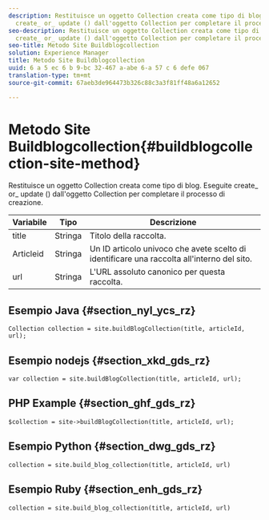```yaml
---
description: Restituisce un oggetto Collection creata come tipo di blog. Eseguite
  create_ or_ update () dall'oggetto Collection per completare il processo di creazione.
seo-description: Restituisce un oggetto Collection creata come tipo di blog. Eseguite
  create_ or_ update () dall'oggetto Collection per completare il processo di creazione.
seo-title: Metodo Site Buildblogcollection
solution: Experience Manager
title: Metodo Site Buildblogcollection
uuid: 6 a 5 ec 6 b 9-bc 32-467 a-abe 6-a 57 c 6 defe 067
translation-type: tm+mt
source-git-commit: 67aeb3de964473b326c88c3a3f81ff48a6a12652

---
```



# Metodo Site Buildblogcollection{#buildblogcollection-site-method}

Restituisce un oggetto Collection creata come tipo di blog. Eseguite create_ or_ update () dall'oggetto Collection per completare il processo di creazione.

| Variabile | Tipo | Descrizione |
|--- |--- |--- |
| title | Stringa | Titolo della raccolta. |
| Articleid | Stringa | Un ID articolo univoco che avete scelto di identificare una raccolta all'interno del sito. |
| url | Stringa | L'URL assoluto canonico per questa raccolta. |

## Esempio Java {#section_nyl_ycs_rz}

```
Collection collection = site.buildBlogCollection(title, articleId, url); 
```

## Esempio nodejs {#section_xkd_gds_rz}

```
var collection = site.buildBlogCollection(title, articleId, url); 
```

## PHP Example {#section_ghf_gds_rz}

```
$collection = site->buildBlogCollection(title, articleId, url); 
```

## Esempio Python {#section_dwg_gds_rz}

```
collection = site.build_blog_collection(title, articleId, url) 
```

## Esempio Ruby {#section_enh_gds_rz}

```
collection = site.build_blog_collection(title, articleId, url) 
```

